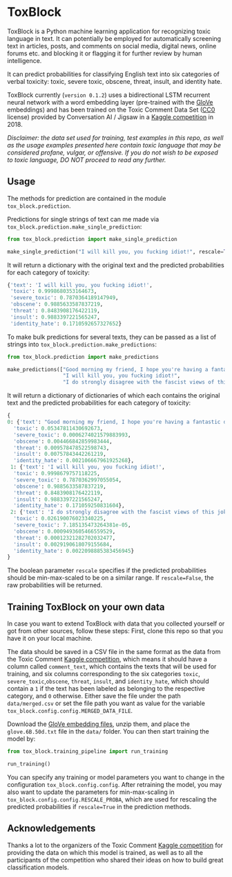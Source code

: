 # ToxBlock

ToxBlock is a Python machine learning application for recognizing toxic language in text. It can potentially be employed for automatically screening text in articles, posts, and comments on social media, digital news, online forums etc. and blocking it or flagging it for further review by human intelligence.

It can predict probabilities for classifying English text into six categories of verbal toxicity: toxic, severe toxic, obscene, threat, insult, and identity hate. 

ToxBlock currently (`version 0.1.2`) uses a bidirectional LSTM recurrent neural network with a word embedding layer (pre-trained with the [GloVe](https://nlp.stanford.edu/projects/glove/) embeddings) and has been trained on the Toxic Comment Data Set ([CC0](https://creativecommons.org/share-your-work/public-domain/cc0/) license) provided by Conversation AI / Jigsaw in a [Kaggle competition](https://www.kaggle.com/c/jigsaw-toxic-comment-classification-challenge/overview) in 2018.

*Disclaimer: the data set used for training, test examples in this repo, as well as the usage examples presented here contain toxic language that may be considered profane, vulgar, or offensive. If you do not wish to be exposed to toxic language, DO NOT proceed to read any further.*

## Usage

The methods for prediction are contained in the module `tox_block.prediction`.

Predictions for single strings of text can me made via `tox_block.prediction.make_single_prediction`:

```python
from tox_block.prediction import make_single_prediction

make_single_prediction("I will kill you, you fucking idiot!", rescale=True)
```
It will return a dictionary with the original text and the predicted probabilities for each category of toxicity:
```python
{'text': 'I will kill you, you fucking idiot!',
 'toxic': 0.9998680353164673,
 'severe_toxic': 0.7870364189147949,
 'obscene': 0.9885633587837219,
 'threat': 0.8483908176422119,
 'insult': 0.9883397221565247,
 'identity_hate': 0.1710592657327652}
```

To make bulk predictions for several texts, they can be passed as a list of strings into `tox_block.prediction.make_predictions`:
```python
from tox_block.prediction import make_predictions

make_predictions(["Good morning my friend, I hope you're having a fantastic day!",
                  "I will kill you, you fucking idiot!",
                  "I do strongly disagree with the fascist views of this joke that calls itself a political party."], rescale=True)
```
It will return a dictionary of dictionaries of which each contains the original text and the predicted probabilities for each category of toxicity:
```python
{
0: {'text': "Good morning my friend, I hope you're having a fantastic day!",
  'toxic': 0.05347811430692673,
  'severe_toxic': 0.0006274021579883993,
  'obscene': 0.004466842859983444,
  'threat': 0.009578478522598743,
  'insult': 0.00757843442261219,
  'identity_hate': 0.002106667961925268},
 1: {'text': 'I will kill you, you fucking idiot!',
  'toxic': 0.9998679757118225,
  'severe_toxic': 0.7870362997055054,
  'obscene': 0.9885633587837219,
  'threat': 0.8483908176422119,
  'insult': 0.9883397221565247,
  'identity_hate': 0.171059250831604},
 2: {'text': 'I do strongly disagree with the fascist views of this joke that calls itself a political party.',
  'toxic': 0.026190076023340225,
  'severe_toxic': 7.185135473264381e-05,
  'obscene': 0.0009493605466559529,
  'threat': 0.00012321282702032477,
  'insult': 0.0029190618079155684,
  'identity_hate': 0.0022098885383456945}
}
```
The boolean parameter `rescale` specifies if the predicted probabilities should be min-max-scaled to be on a similar range. If `rescale=False`, the raw probabilities will be returned.

## Training ToxBlock on your own data

In case you want to extend ToxBlock with data that you collected yourself or got from other sources, follow these steps: First, clone this repo so that you have it on your local machine. 

The data should be saved in a CSV file in the same format as the data from the Toxic Comment [Kaggle competition](https://www.kaggle.com/c/jigsaw-toxic-comment-classification-challenge/data), which means it should have a column called `comment_text`, which contains the texts that will be used for training, and six columns corresponding to the six categories `toxic`, `severe_toxic`,`obscene`, `threat`, `insult`, and `identity_hate`, which should contain a `1` if the text has been labeled as belonging to the respective category, and `0` otherwise. Either save the file under the path `data/merged.csv` or set the file path you want as value for the variable `tox_block.config.config.MERGED_DATA_FILE`.

Download the [GloVe embedding files](http://nlp.stanford.edu/data/glove.6B.zip), unzip them, and place the `glove.6B.50d.txt` file in the `data/` folder. 
You can then start training the model by:
```python
from tox_block.training_pipeline import run_training

run_training()
```
You can specify any training or model parameters you want to change in the configuration `tox_block.config.config`. After retraining the model, you may also want to update the parameters for min-max-scaling in `tox_block.config.config.RESCALE_PROBA`, which are used for rescaling the predicted probabilities if `rescale=True` in the prediction methods.

## Acknowledgements

Thanks a lot to the organizers of the Toxic Comment [Kaggle competition](https://www.kaggle.com/c/jigsaw-toxic-comment-classification-challenge/overview) for providing the data on which this model is trained, as well as to all the participants of the competition who shared their ideas on how to build great classification models.



